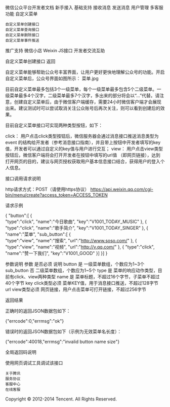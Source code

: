 
微信公众平台开发者文档
新手接入
基础支持
接收消息
发送消息
用户管理
多客服功能
自定义菜单

    自定义菜单创建接口
    自定义菜单查询接口
    自定义菜单删除接口
    自定义菜单事件推送

推广支持
微信小店
Weixin JS接口
开发者交流互助

自定义菜单创建接口
返回

自定义菜单能够帮助公众号丰富界面，让用户更好更快地理解公众号的功能。开启自定义菜单后，公众号界面如图所示：
菜单.jpg

目前自定义菜单最多包括3个一级菜单，每个一级菜单最多包含5个二级菜单。一级菜单最多4个汉字，二级菜单最多7个汉字，多出来的部分将会以“...”代替。请注意，创建自定义菜单后，由于微信客户端缓存，需要24小时微信客户端才会展现出来。建议测试时可以尝试取消关注公众账号后再次关注，则可以看到创建后的效果。

目前自定义菜单接口可实现两种类型按钮，如下：

click：
用户点击click类型按钮后，微信服务器会通过消息接口推送消息类型为event	的结构给开发者（参考消息接口指南），并且带上按钮中开发者填写的key值，开发者可以通过自定义的key值与用户进行交互；
view：
用户点击view类型按钮后，微信客户端将会打开开发者在按钮中填写的url值	（即网页链接），达到打开网页的目的，建议与网页授权获取用户基本信息接口结合，获得用户的登入个人信息。


接口调用请求说明

http请求方式：POST（请使用https协议） https://api.weixin.qq.com/cgi-bin/menu/create?access_token=ACCESS_TOKEN

请求示例

 {
     "button":[
     {	
          "type":"click",
          "name":"今日歌曲",
          "key":"V1001_TODAY_MUSIC"
      },
      {
           "type":"click",
           "name":"歌手简介",
           "key":"V1001_TODAY_SINGER"
      },
      {
           "name":"菜单",
           "sub_button":[
           {	
               "type":"view",
               "name":"搜索",
               "url":"http://www.soso.com/"
            },
            {
               "type":"view",
               "name":"视频",
               "url":"http://v.qq.com/"
            },
            {
               "type":"click",
               "name":"赞一下我们",
               "key":"V1001_GOOD"
            }]
       }]
 }

参数说明
参数 	是否必须 	说明
button 	是 	一级菜单数组，个数应为1~3个
sub_button 	否 	二级菜单数组，个数应为1~5个
type 	是 	菜单的响应动作类型，目前有click、view两种类型
name 	是 	菜单标题，不超过16个字节，子菜单不超过40个字节
key 	click类型必须 	菜单KEY值，用于消息接口推送，不超过128字节
url 	view类型必须 	网页链接，用户点击菜单可打开链接，不超过256字节


返回结果

正确时的返回JSON数据包如下：

{"errcode":0,"errmsg":"ok"}

错误时的返回JSON数据包如下（示例为无效菜单名长度）：

{"errcode":40018,"errmsg":"invalid button name size"}

全局返回码说明

使用网页调试工具调试该接口

    关于腾讯
    服务协议
    客服中心
    在线客服

Copyright © 2012-2014 Tencent. All Rights Reserved.


